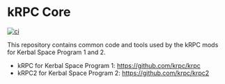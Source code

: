 # kRPC Core

​[![ci](https://github.com/krpc/krpc-core/actions/workflows/ci.yml/badge.svg)](https://github.com/krpc/krpc-core/actions/workflows/ci.yml)

This repository contains common code and tools used by the kRPC mods for Kerbal Space Program 1 and 2.

 * kRPC for Kerbal Space Program 1: https://github.com/krpc/krpc
 * kRPC2 for Kerbal Space Program 2: https://github.com/krpc/krpc2
